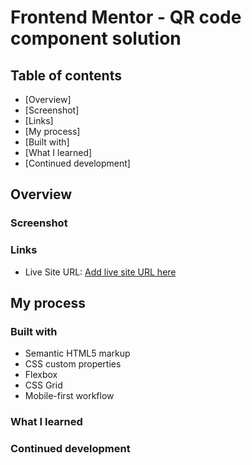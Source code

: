 # Frontend Mentor - QR code component solution

## Table of contents

- [Overview]
- [Screenshot]
- [Links]
- [My process]
- [Built with]
- [What I learned]
- [Continued development]

## Overview

### Screenshot

### Links

- Live Site URL: [Add live site URL here](https://your-live-site-url.com)

## My process

### Built with

- Semantic HTML5 markup
- CSS custom properties
- Flexbox
- CSS Grid
- Mobile-first workflow

### What I learned

### Continued development
